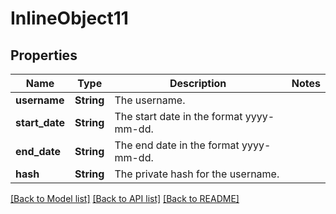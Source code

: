 # InlineObject11

## Properties

Name | Type | Description | Notes
------------ | ------------- | ------------- | -------------
**username** | **String** | The username. | 
**start_date** | **String** | The start date in the format yyyy-mm-dd. | 
**end_date** | **String** | The end date in the format yyyy-mm-dd. | 
**hash** | **String** | The private hash for the username. | 

[[Back to Model list]](../README.md#documentation-for-models) [[Back to API list]](../README.md#documentation-for-api-endpoints) [[Back to README]](../README.md)



